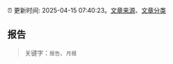 :alarm_clock: 更新时间: 2025-04-15 07:40:23。[文章来源](/README.md)、[文章分类](/TAGS.md)

## 报告


> 关键字：`报告`、`月报`



